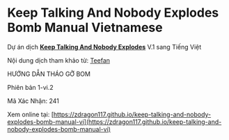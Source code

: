 # Keep Talking And Nobody Explodes Bomb Manual Vietnamese
Dự án dịch **[Keep Talking And Nobody Explodes](https://www.keeptalkinggame.com/)** V.1 sang Tiếng Việt

Nội dung dịch tham khảo từ: [Teefan](https://teefan.github.io/keep-talking-and-nobody-explodes-vi)

HƯỚNG DẪN THÁO GỠ BOM

Phiên bản 1-vi.2

Mã Xác Nhận: 241

Xem online tại: [https://zdragon117.github.io/keep-talking-and-nobody-explodes-bomb-manual-vi](https://zdragon117.github.io/keep-talking-and-nobody-explodes-bomb-manual-vi)